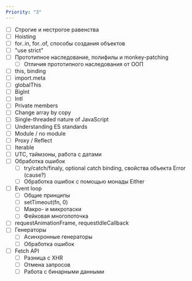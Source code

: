 ```yaml
---
Priority: "3"
---
```

- [ ] Строгие и нестрогое равенства
- [ ] Hoisting
- [ ] for..in, for..of, способы создания объектов
- [ ] "use strict"
- [ ] Прототипное наследование, полифилы и monkey-patching
	- [ ] Отличия прототипного наследования от ООП
- [ ] this, binding
- [ ] import.meta
- [ ] globalThis
- [ ] BigInt
- [ ] Intl
- [ ] Private members
- [ ] Change array by copy
- [ ] Single-threaded nature of JavaScript
- [ ] Understanding ES standards
- [ ] Module / no module
- [ ] Proxy / Reflect
- [ ] Iterable
- [ ] UTC, таймзоны, работа с датами
- [ ] Обработка ошибок
	- [ ] try/catch/finaly, optional catch binding, свойства объекта Error (cause?)
	- [ ] Обработка ошибок с помощью монады Either
- [ ] Event loop
	- [ ] Общие принципы
	- [ ] setTimeout(fn, 0)
	- [ ] Макро- и микротаски
	- [ ] Фейковая многопоточка
- [ ] requestAnimationFrame, requestIdleCallback
- [ ] Генераторы
	- [ ] Асинхронные генераторы
	- [ ] Обработка ошибок
- [ ] Fetch API
	- [ ] Разница с XHR
	- [ ] Отмена запросов
	- [ ] Работа с бинарными данными